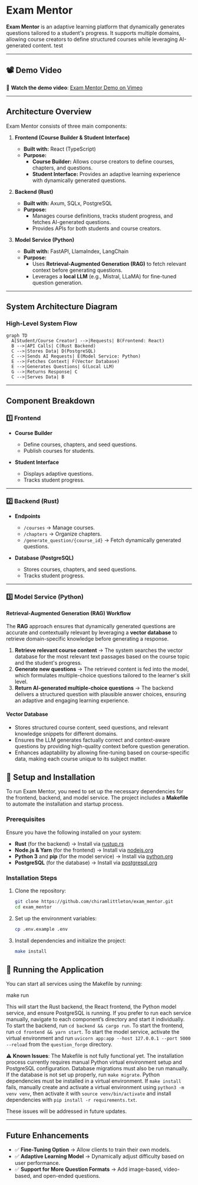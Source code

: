 # **Exam Mentor**

**Exam Mentor** is an adaptive learning platform that dynamically generates questions tailored to a student's progress. It supports multiple domains, allowing course creators to define structured courses while leveraging AI-generated content. test

---

## 📽️ Demo Video

🎥 **Watch the demo video**: [Exam Mentor Demo on Vimeo](https://vimeo.com/1058291487)

---

## **Architecture Overview**

Exam Mentor consists of three main components:

1. **Frontend (Course Builder & Student Interface)**
   - **Built with:** React (TypeScript)
   - **Purpose:** 
     - **Course Builder:** Allows course creators to define courses, chapters, and questions.
     - **Student Interface:** Provides an adaptive learning experience with dynamically generated questions.

2. **Backend (Rust)**
   - **Built with:** Axum, SQLx, PostgreSQL
   - **Purpose:** 
     - Manages course definitions, tracks student progress, and fetches AI-generated questions.
     - Provides APIs for both students and course creators.

3. **Model Service (Python)**
   - **Built with:** FastAPI, LlamaIndex, LangChain
   - **Purpose:** 
     - Uses **Retrieval-Augmented Generation (RAG)** to fetch relevant context before generating questions.
     - Leverages a **local LLM** (e.g., Mistral, LLaMA) for fine-tuned question generation.

---

## **System Architecture Diagram**
### **High-Level System Flow**
```mermaid
graph TD
  A[Student/Course Creator] -->|Requests| B(Frontend: React)
  B -->|API Calls| C(Rust Backend)
  C -->|Stores Data| D(PostgreSQL)
  C -->|Sends AI Requests| E(Model Service: Python)
  E -->|Fetches Context| F(Vector Database)
  E -->|Generates Questions| G(Local LLM)
  G -->|Returns Response| C
  C -->|Serves Data| B
```

---

## **Component Breakdown**
### **1️⃣ Frontend**
- **Course Builder**
  - Define courses, chapters, and seed questions.
  - Publish courses for students.

- **Student Interface**
  - Displays adaptive questions.
  - Tracks student progress.

---

### **2️⃣ Backend (Rust)**
- **Endpoints**
  - `/courses` → Manage courses.
  - `/chapters` → Organize chapters.
  - `/generate_question/{course_id}` → Fetch dynamically generated questions.

- **Database (PostgreSQL)**
  - Stores courses, chapters, and seed questions.
  - Tracks student progress.

---

### **3️⃣ Model Service (Python)**
#### **Retrieval-Augmented Generation (RAG) Workflow**  
The **RAG** approach ensures that dynamically generated questions are accurate and contextually relevant by leveraging a **vector database** to retrieve domain-specific knowledge before generating a response.

1. **Retrieve relevant course content** → The system searches the vector database for the most relevant text passages based on the course topic and the student's progress.  
2. **Generate new questions** → The retrieved content is fed into the model, which formulates multiple-choice questions tailored to the learner's skill level.  
3. **Return AI-generated multiple-choice questions** → The backend delivers a structured question with plausible answer choices, ensuring an adaptive and engaging learning experience.  

#### **Vector Database**
- Stores structured course content, seed questions, and relevant knowledge snippets for different domains.  
- Ensures the LLM generates factually correct and context-aware questions by providing high-quality context before question generation.  
- Enhances adaptability by allowing fine-tuning based on course-specific data, making each course unique to its subject matter.  

## **🔧 Setup and Installation**

To run Exam Mentor, you need to set up the necessary dependencies for the frontend, backend, and model service. The project includes a **Makefile** to automate the installation and startup process.

### **Prerequisites**
Ensure you have the following installed on your system:
- **Rust** (for the backend) → Install via [rustup.rs](https://rustup.rs/)
- **Node.js & Yarn** (for the frontend) → Install via [nodejs.org](https://nodejs.org/)
- **Python 3** and **pip** (for the model service) → Install via [python.org](https://www.python.org/)
- **PostgreSQL** (for the database) → Install via [postgresql.org](https://www.postgresql.org/)

### **Installation Steps**
1. Clone the repository:
   ```sh
   git clone https://github.com/chiramlittleton/exam_mentor.git
   cd exam_mentor

2. Set up the environment variables:
   ```sh
   cp .env.example .env

3. Install dependencies and initialize the project:
   ```sh
   make install

## 🚀 Running the Application

You can start all services using the Makefile by running:

make run


This will start the Rust backend, the React frontend, the Python model service, and ensure PostgreSQL is running. If you prefer to run each service manually, navigate to each component’s directory and start it individually. To start the backend, run `cd backend && cargo run`. To start the frontend, run `cd frontend && yarn start`. To start the model service, activate the virtual environment and run `uvicorn app:app --host 127.0.0.1 --port 5000 --reload` from the `question_forge` directory.

⚠️ **Known Issues**: The Makefile is not fully functional yet. The installation process currently requires manual Python virtual environment setup and PostgreSQL configuration. Database migrations must also be run manually. If the database is not set up properly, run `make migrate`. Python dependencies must be installed in a virtual environment. If `make install` fails, manually create and activate a virtual environment using `python3 -m venv venv`, then activate it with `source venv/bin/activate` and install dependencies with `pip install -r requirements.txt`.

These issues will be addressed in future updates.

---
## **Future Enhancements**
- ✅ **Fine-Tuning Option** → Allow clients to train their own models.
- ✅ **Adaptive Learning Model** → Dynamically adjust difficulty based on user performance.
- ✅ **Support for More Question Formats** → Add image-based, video-based, and open-ended questions.
